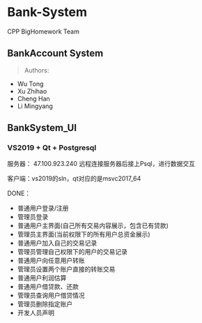 # Bank-System
CPP BigHomework Team

## BankAccount System

> Authors:
- Wu Tong
- Xu Zhihao
- Cheng Han
- Li Mingyang

## BankSystem_UI
### VS2019 + Qt + Postgresql

服务器： 47.100.923.240 远程连接服务器后接上Psql，进行数据交互

客户端：vs2019的sln，qt对应的是msvc2017_64

DONE：
- 普通用户登录/注册
- 管理员登录
- 普通用户主界面(自己所有交易内容展示，包含已有贷款)
- 管理员主界面(当前权限下的所有用户总资金展示)
- 普通用户加入自己的交易记录
- 管理员管理自己权限下的用户的交易记录
- 普通用户向任意用户转账
- 管理员设置两个账户直接的转账交易
- 普通用户利润估算
- 普通用户借贷款、还款
- 管理员查询用户借贷情况
- 管理员删除指定账户
- 开发人员声明


